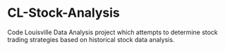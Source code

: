 # CL-Stock-Analysis
Code Louisville Data Analysis project which attempts to determine stock trading strategies based on historical stock data analysis.
